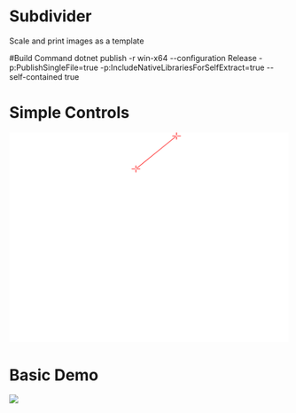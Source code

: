 # Subdivider
Scale and print images as a template

#Build Command
dotnet publish -r win-x64 --configuration Release -p:PublishSingleFile=true -p:IncludeNativeLibrariesForSelfExtract=true --self-contained true

# Simple Controls
<img src="ReadmeResources\instructions.png"/>

# Basic Demo
<img src="ReadmeResources\SubdividerAnimation.gif"/>
